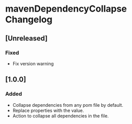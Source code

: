 <!-- Keep a Changelog guide -> https://keepachangelog.com -->

# mavenDependencyCollapse Changelog

## [Unreleased]

### Fixed
- Fix version warning

## [1.0.0]

### Added
- Collapse dependencies from any pom file by default.
- Replace properties with the value.
- Action to collapse all dependencies in the file.
